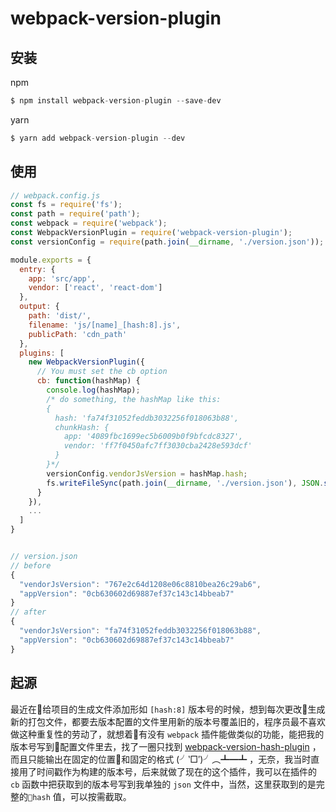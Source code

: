 # webpack-version-plugin
## 安装
npm
```javascript
$ npm install webpack-version-plugin --save-dev
```
yarn
```javascript
$ yarn add webpack-version-plugin --dev
```
## 使用
```javascript
// webpack.config.js
const fs = require('fs');
const path = require('path');
const webpack = require('webpack');
const WebpackVersionPlugin = require('webpack-version-plugin');
const versionConfig = require(path.join(__dirname, './version.json'));

module.exports = {
  entry: {
    app: 'src/app',
    vendor: ['react', 'react-dom']
  },
  output: {
    path: 'dist/',
    filename: 'js/[name]_[hash:8].js',
    publicPath: 'cdn_path'
  },
  plugins: [
    new WebpackVersionPlugin({
      // You must set the cb option
      cb: function(hashMap) {
        console.log(hashMap);
        /* do something, the hashMap like this:
        {
          hash: 'fa74f31052feddb3032256f018063b88',
          chunkHash: {
            app: '4089fbc1699ec5b6009b0f9bfcdc8327',
            vendor: 'ff7f0450afc7ff3030cba2428e593dcf'
          }
        }*/
        versionConfig.vendorJsVersion = hashMap.hash;
        fs.writeFileSync(path.join(__dirname, './version.json'), JSON.stringify(versionConfig, null, 2));        
      }
    }),
    ...
  ]
}


// version.json
// before
{
  "vendorJsVersion": "767e2c64d1208e06c8810bea26c29ab6",
  "appVersion": "0cb630602d69887ef37c143c14bbeab7"
}
// after
{
  "vendorJsVersion": "fa74f31052feddb3032256f018063b88",
  "appVersion": "0cb630602d69887ef37c143c14bbeab7"
}
```

## 起源
最近在给项目的生成文件添加形如 `[hash:8]` 版本号的时候，想到每次更改生成新的打包文件，都要去版本配置的文件里用新的版本号覆盖旧的，程序员最不喜欢做这种重复性的劳动了，就想着有没有 `webpack` 插件能做类似的功能，能把我的版本号写到配置文件里去，找了一圈只找到 [webpack-version-hash-plugin](https://www.npmjs.com/package/webpack-version-hash-plugin) ，而且只能输出在固定的位置和固定的格式 (╯‵□′)╯︵┻━┻ ，无奈，我当时直接用了时间戳作为构建的版本号，后来就做了现在的这个插件，我可以在插件的 `cb` 函数中把获取到的版本号写到我单独的 `json` 文件中，当然，这里获取到的是完整的`hash` 值，可以按需截取。
